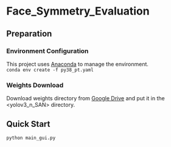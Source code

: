 # Face_Symmetry_Evaluation

## Preparation

### Environment Configuration
This project uses [Anaconda](https://www.anaconda.com/) to manage the environment.  
<code>conda env create -f py38_pt.yaml</code>

### Weights Download
Download weights directory from [Google Drive](https://drive.google.com/drive/folders/1KBX-NhNoVNEEB2ncvLfGgueOp8YDwfaV?usp=sharing) and put it in the <yolov3_n_SAN> directory.

## Quick Start
<code>python main_gui.py</code>
